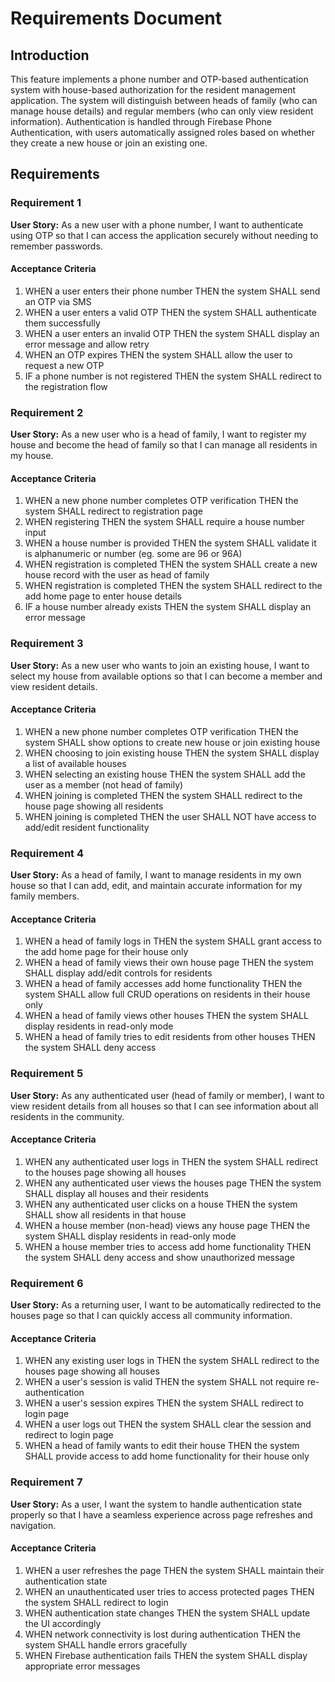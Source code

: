 # Requirements Document

## Introduction

This feature implements a phone number and OTP-based authentication system with house-based authorization for the resident management application. The system will distinguish between heads of family (who can manage house details) and regular members (who can only view resident information). Authentication is handled through Firebase Phone Authentication, with users automatically assigned roles based on whether they create a new house or join an existing one.

## Requirements

### Requirement 1

**User Story:** As a new user with a phone number, I want to authenticate using OTP so that I can access the application securely without needing to remember passwords.

#### Acceptance Criteria

1. WHEN a user enters their phone number THEN the system SHALL send an OTP via SMS
2. WHEN a user enters a valid OTP THEN the system SHALL authenticate them successfully
3. WHEN a user enters an invalid OTP THEN the system SHALL display an error message and allow retry
4. WHEN an OTP expires THEN the system SHALL allow the user to request a new OTP
5. IF a phone number is not registered THEN the system SHALL redirect to the registration flow

### Requirement 2

**User Story:** As a new user who is a head of family, I want to register my house and become the head of family so that I can manage all residents in my house.

#### Acceptance Criteria

1. WHEN a new phone number completes OTP verification THEN the system SHALL redirect to registration page
2. WHEN registering THEN the system SHALL require a house number input
3. WHEN a house number is provided THEN the system SHALL validate it is alphanumeric or number (eg. some are 96 or 96A)
4. WHEN registration is completed THEN the system SHALL create a new house record with the user as head of family
5. WHEN registration is completed THEN the system SHALL redirect to the add home page to enter house details
6. IF a house number already exists THEN the system SHALL display an error message

### Requirement 3

**User Story:** As a new user who wants to join an existing house, I want to select my house from available options so that I can become a member and view resident details.

#### Acceptance Criteria

1. WHEN a new phone number completes OTP verification THEN the system SHALL show options to create new house or join existing house
2. WHEN choosing to join existing house THEN the system SHALL display a list of available houses
3. WHEN selecting an existing house THEN the system SHALL add the user as a member (not head of family)
4. WHEN joining is completed THEN the system SHALL redirect to the house page showing all residents
5. WHEN joining is completed THEN the user SHALL NOT have access to add/edit resident functionality

### Requirement 4

**User Story:** As a head of family, I want to manage residents in my own house so that I can add, edit, and maintain accurate information for my family members.

#### Acceptance Criteria

1. WHEN a head of family logs in THEN the system SHALL grant access to the add home page for their house only
2. WHEN a head of family views their own house page THEN the system SHALL display add/edit controls for residents
3. WHEN a head of family accesses add home functionality THEN the system SHALL allow full CRUD operations on residents in their house only
4. WHEN a head of family views other houses THEN the system SHALL display residents in read-only mode
5. WHEN a head of family tries to edit residents from other houses THEN the system SHALL deny access

### Requirement 5

**User Story:** As any authenticated user (head of family or member), I want to view resident details from all houses so that I can see information about all residents in the community.

#### Acceptance Criteria

1. WHEN any authenticated user logs in THEN the system SHALL redirect to the houses page showing all houses
2. WHEN any authenticated user views the houses page THEN the system SHALL display all houses and their residents
3. WHEN any authenticated user clicks on a house THEN the system SHALL show all residents in that house
4. WHEN a house member (non-head) views any house page THEN the system SHALL display residents in read-only mode
5. WHEN a house member tries to access add home functionality THEN the system SHALL deny access and show unauthorized message

### Requirement 6

**User Story:** As a returning user, I want to be automatically redirected to the houses page so that I can quickly access all community information.

#### Acceptance Criteria

1. WHEN any existing user logs in THEN the system SHALL redirect to the houses page showing all houses
2. WHEN a user's session is valid THEN the system SHALL not require re-authentication
3. WHEN a user's session expires THEN the system SHALL redirect to login page
4. WHEN a user logs out THEN the system SHALL clear the session and redirect to login page
5. WHEN a head of family wants to edit their house THEN the system SHALL provide access to add home functionality for their house only

### Requirement 7

**User Story:** As a user, I want the system to handle authentication state properly so that I have a seamless experience across page refreshes and navigation.

#### Acceptance Criteria

1. WHEN a user refreshes the page THEN the system SHALL maintain their authentication state
2. WHEN an unauthenticated user tries to access protected pages THEN the system SHALL redirect to login
3. WHEN authentication state changes THEN the system SHALL update the UI accordingly
4. WHEN network connectivity is lost during authentication THEN the system SHALL handle errors gracefully
5. WHEN Firebase authentication fails THEN the system SHALL display appropriate error messages
